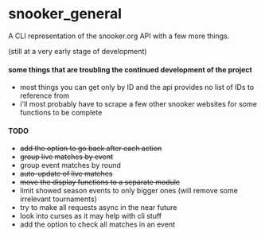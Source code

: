 # snooker_general

A CLI representation of the snooker.org API with a few more things.

(still at a very early stage of development)

#### some things that are troubling the continued development of the project
* most things you can get only by ID and the api provides no list of IDs to reference from
* i'll most probably have to scrape a few other snooker websites for some functions to be complete

#### TODO
* ~~add the option to go back after each action~~
* ~~group live matches by event~~
* group event matches by round
* ~~auto-update of live matches~~
* ~~move the display functions to a separate module~~
* limit showed season events to only bigger ones (will remove some irrelevant tournaments)
* try to make all requests async in the near future
* look into curses as it may help with cli stuff
* add the option to check all matches in an event
